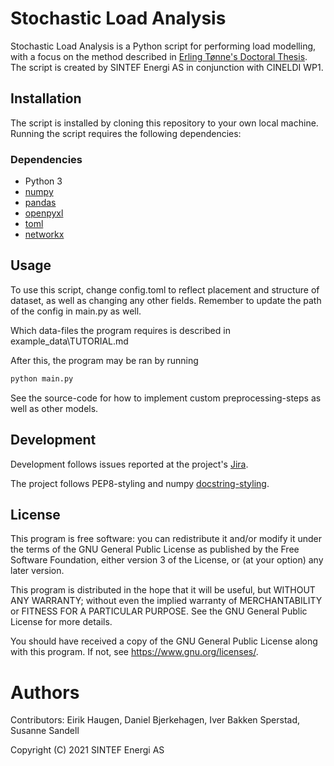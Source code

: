 # Stochastic Load Analysis

Stochastic Load Analysis is a Python script for performing load modelling,
with a focus on the method described in 
[Erling Tønne's Doctoral Thesis](http://hdl.handle.net/11250/2476389). 
The script is created by SINTEF Energi AS in conjunction with CINELDI WP1.

## Installation

The script is installed by cloning this repository to your own local machine.
Running the script requires the following dependencies:

### Dependencies
* Python 3
* [numpy](https://numpy.org/)
* [pandas](https://pandas.pydata.org/pandas-docs/stable/index.html#)
* [openpyxl](https://openpyxl.readthedocs.io/en/stable/)
* [toml](https://toml.io/en/)
* [networkx](https://networkx.org/)

## Usage

To use this script, change config.toml to reflect placement and structure of
dataset, as well as changing any other fields.
Remember to update the path of the config in main.py as well.

Which data-files the program requires is described in example_data\TUTORIAL.md

After this, the program may be ran by running
```Bash
python main.py
```

See the source-code for how to implement custom preprocessing-steps as well
as other models.

## Development
Development follows issues reported at the project's 
[Jira](https://jira.code.sintef.no/projects/CINELDI/summary).

The project follows PEP8-styling and numpy 
[docstring-styling](https://numpydoc.readthedocs.io/en/latest/format.html).

## License
This program is free software: you can redistribute it and/or modify
it under the terms of the GNU General Public License as published by
the Free Software Foundation, either version 3 of the License, or
(at your option) any later version.

This program is distributed in the hope that it will be useful,
but WITHOUT ANY WARRANTY; without even the implied warranty of
MERCHANTABILITY or FITNESS FOR A PARTICULAR PURPOSE.  See the
GNU General Public License for more details.

You should have received a copy of the GNU General Public License
along with this program.  If not, see <https://www.gnu.org/licenses/>.


# Authors
Contributors: Eirik Haugen, Daniel Bjerkehagen, Iver Bakken Sperstad, Susanne Sandell

Copyright (C) 2021 SINTEF Energi AS